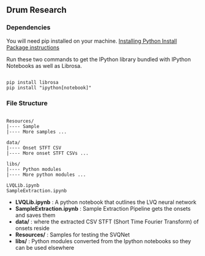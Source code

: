 ## Drum Research


### Dependencies 
You will need pip installed on your machine. [Installing Python Install Package instructions](https://pip.pypa.io/en/latest/installing.html)

Run these two commands to get the IPython library bundled with IPython Notebooks as well as Librosa.

```

pip install librosa
pip install "ipython[notebook]"

```

### File Structure

```

Resources/
|---- Sample
|---- More samples ...

data/
|---- Onset STFT CSV
|---- More onset STFT CSVs ...

libs/
|---- Python modules 
|---- More python modules ...

LVQLib.ipynb
SampleExtraction.ipynb

```

- __LVQLib.ipynb__ : A python notebook that outlines the LVQ neural network
- __SampleExtraction.ipynb__ : Sample Extraction Pipeline gets the onsets and saves them
- __data/__ : where the extracted CSV STFT (Short Time Fourier Transform) of onsets reside
- __Resources/__ : Samples for testing the SVQNet
- __libs/__ : Python modules converted from the Ipython notebooks so they can be used elsewhere